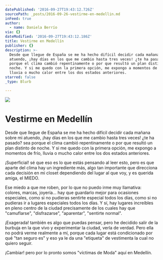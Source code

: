 ```yaml
---
datePublished: '2016-09-27T19:43:12.726Z'
sourcePath: _posts/2016-09-26-vestirme-en-medellin.md
inFeed: true
author:
  - name: Daniela Berrío
via: {}
dateModified: '2016-09-27T19:43:12.186Z'
title: Vestirme en Medellín
publisher: {}
description: >-
  Desde que llegue de España se me ha hecho difícil decidir cada mañana sobre mi
  atuendo, ¡hay días en los que me cambio hasta tres veces! ¿te ha pasado? sea
  porque el clima cambió repentinamente o por que resultó un plan distinto de
  noche. Y si me quedo con la primera opción, me expongo a momentos de frío,
  lluvia o mucho calor entre los dos estados anteriores.
starred: false
_type: Blurb

---
```

![](https://imgflo.herokuapp.com/graph/2b2431f8e7ba7b0/527ac1d31adab38ea8a14972462d8914/croprotate.jpg?cropheight=3264&cropwidth=2448&degrees=-90&input=https%3A%2F%2Fthe-grid-user-content.s3-us-west-2.amazonaws.com%2F6bd2dbf2-b978-4142-ae7c-01ec7dec00b3.jpg&x=0&y=0)

# Vestirme en Medellín

Desde que llegue de España se me ha hecho difícil decidir cada mañana sobre mi atuendo, ¡hay días en los que me cambio hasta tres veces! ¿te ha pasado? sea porque el clima cambió repentinamente o por que resultó un plan distinto de noche. Y si me quedo con la primera opción, me expongo a momentos de frío, lluvia o mucho calor entre los dos estados anteriores.

¡Superficial! sé que eso es lo que estás pensando al leer esto, pero es que aparte del clima hay un ingrediente más, algo tan importante que direcciona cada decisión en mi closet dependiendo del lugar al que voy, y es querida amiga, el MIEDO.

Ese miedo a que me roben, por lo que no puedo irme muy llamativa: colores, marcas, joyería... hay que guardarlo mejor para ocasiones especiales, como si no pudieras sentirte especial todos los días, como si no pudieras ir a lugares especiales todos los días. Y sí, hay lugares increíbles en pleno centro de la ciudad precisamente de los cuales hay que "camuflarse", "disfrazarse", "aparentar", "sentirte normal".

¡Exagerada! también es algo que puedas pensar, pero he decidido salir de la burbuja en la que vivo y experimentar la ciudad, verla de verdad. Pero ella no podrá verme realmente a mí, porque cada lugar está condicionado por qué "tan seguro es" y eso ya le da una "etiqueta" de vestimenta la cual no quiero seguir.

¡Cambiar! pero por lo pronto somos "víctimas de Moda" aquí en Medellín.